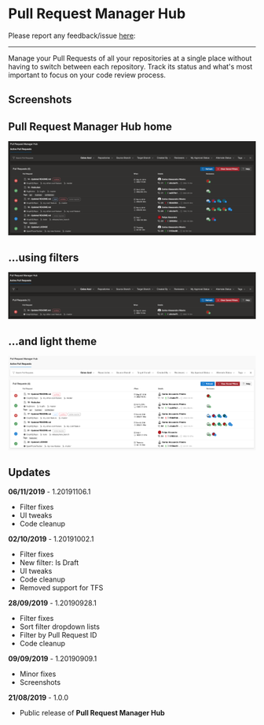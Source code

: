 # Pull Request Manager Hub

Please report any feedback/issue [here](https://github.com/cribeiro84/azure-devops-pull-request-hub):

------

Manage your Pull Requests of all your repositories at a single place without having to switch between each repository. Track its status and what's most important to focus on your code review process.

## Screenshots

## Pull Request Manager Hub home

![Pull Request Manager Hub - No filter](marketplace/screenshots/screenshot-01.png)

## ...using filters

![Pull Request Manager Hub - Filtering](marketplace/screenshots/screenshot-02.png)

## ...and light theme

![Pull Request Manager Hub - Light Theme](marketplace/screenshots/screenshot-03.png)

## Updates

**06/11/2019** - 1.20191106.1

- Filter fixes
- UI tweaks
- Code cleanup

**02/10/2019** - 1.20191002.1

- Filter fixes
- New filter: Is Draft
- UI tweaks
- Code cleanup
- Removed support for TFS

**28/09/2019** - 1.20190928.1

- Filter fixes
- Sort filter dropdown lists
- Filter by Pull Request ID
- Code cleanup

**09/09/2019** - 1.20190909.1

- Minor fixes
- Screenshots

**21/08/2019** - 1.0.0

- Public release of **Pull Request Manager Hub**
